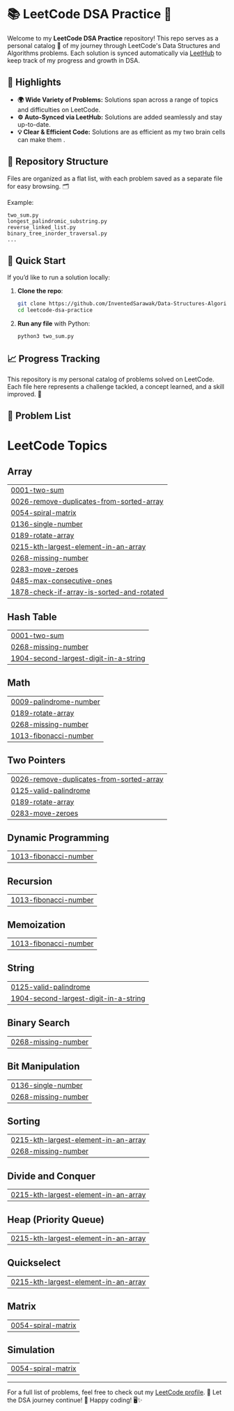 
# 📚 LeetCode DSA Practice 📝

Welcome to my **LeetCode DSA Practice** repository! This repo serves as a personal catalog 📖 of my journey through LeetCode's Data Structures and Algorithms problems. Each solution is synced automatically via [LeetHub](https://github.com/QasimWani/LeetHub) to keep track of my progress and growth in DSA. 

## 🌟 Highlights

- **🌍 Wide Variety of Problems:** Solutions span across a range of topics and difficulties on LeetCode.
- **⚙️ Auto-Synced via LeetHub:** Solutions are added seamlessly and stay up-to-date.
- **💡 Clear & Efficient Code:** Solutions are as efficient as my two brain cells can make them .

## 📂 Repository Structure

Files are organized as a flat list, with each problem saved as a separate file for easy browsing. 🗂️

Example:
```
two_sum.py
longest_palindromic_substring.py
reverse_linked_list.py
binary_tree_inorder_traversal.py
...
```

## 🚀 Quick Start

If you’d like to run a solution locally:
1. **Clone the repo**:  
   ```bash
   git clone https://github.com/InventedSarawak/Data-Structures-Algorithms.git
   cd leetcode-dsa-practice
   ```
2. **Run any file** with Python:
   ```bash
   python3 two_sum.py
   ```

## 📈 Progress Tracking

This repository is my personal catalog of problems solved on LeetCode. Each file here represents a challenge tackled, a concept learned, and a skill improved. 🌱 


## 🧩 Problem List

<!---LeetCode Topics Start-->
# LeetCode Topics
## Array
|  |
| ------- |
| [0001-two-sum](https://github.com/InventedSarawak/DSA/tree/master/0001-two-sum) |
| [0026-remove-duplicates-from-sorted-array](https://github.com/InventedSarawak/DSA/tree/master/0026-remove-duplicates-from-sorted-array) |
| [0054-spiral-matrix](https://github.com/InventedSarawak/DSA/tree/master/0054-spiral-matrix) |
| [0136-single-number](https://github.com/InventedSarawak/DSA/tree/master/0136-single-number) |
| [0189-rotate-array](https://github.com/InventedSarawak/DSA/tree/master/0189-rotate-array) |
| [0215-kth-largest-element-in-an-array](https://github.com/InventedSarawak/DSA/tree/master/0215-kth-largest-element-in-an-array) |
| [0268-missing-number](https://github.com/InventedSarawak/DSA/tree/master/0268-missing-number) |
| [0283-move-zeroes](https://github.com/InventedSarawak/DSA/tree/master/0283-move-zeroes) |
| [0485-max-consecutive-ones](https://github.com/InventedSarawak/DSA/tree/master/0485-max-consecutive-ones) |
| [1878-check-if-array-is-sorted-and-rotated](https://github.com/InventedSarawak/DSA/tree/master/1878-check-if-array-is-sorted-and-rotated) |
## Hash Table
|  |
| ------- |
| [0001-two-sum](https://github.com/InventedSarawak/DSA/tree/master/0001-two-sum) |
| [0268-missing-number](https://github.com/InventedSarawak/DSA/tree/master/0268-missing-number) |
| [1904-second-largest-digit-in-a-string](https://github.com/InventedSarawak/DSA/tree/master/1904-second-largest-digit-in-a-string) |
## Math
|  |
| ------- |
| [0009-palindrome-number](https://github.com/InventedSarawak/DSA/tree/master/0009-palindrome-number) |
| [0189-rotate-array](https://github.com/InventedSarawak/DSA/tree/master/0189-rotate-array) |
| [0268-missing-number](https://github.com/InventedSarawak/DSA/tree/master/0268-missing-number) |
| [1013-fibonacci-number](https://github.com/InventedSarawak/DSA/tree/master/1013-fibonacci-number) |
## Two Pointers
|  |
| ------- |
| [0026-remove-duplicates-from-sorted-array](https://github.com/InventedSarawak/DSA/tree/master/0026-remove-duplicates-from-sorted-array) |
| [0125-valid-palindrome](https://github.com/InventedSarawak/DSA/tree/master/0125-valid-palindrome) |
| [0189-rotate-array](https://github.com/InventedSarawak/DSA/tree/master/0189-rotate-array) |
| [0283-move-zeroes](https://github.com/InventedSarawak/DSA/tree/master/0283-move-zeroes) |
## Dynamic Programming
|  |
| ------- |
| [1013-fibonacci-number](https://github.com/InventedSarawak/DSA/tree/master/1013-fibonacci-number) |
## Recursion
|  |
| ------- |
| [1013-fibonacci-number](https://github.com/InventedSarawak/DSA/tree/master/1013-fibonacci-number) |
## Memoization
|  |
| ------- |
| [1013-fibonacci-number](https://github.com/InventedSarawak/DSA/tree/master/1013-fibonacci-number) |
## String
|  |
| ------- |
| [0125-valid-palindrome](https://github.com/InventedSarawak/DSA/tree/master/0125-valid-palindrome) |
| [1904-second-largest-digit-in-a-string](https://github.com/InventedSarawak/DSA/tree/master/1904-second-largest-digit-in-a-string) |
## Binary Search
|  |
| ------- |
| [0268-missing-number](https://github.com/InventedSarawak/DSA/tree/master/0268-missing-number) |
## Bit Manipulation
|  |
| ------- |
| [0136-single-number](https://github.com/InventedSarawak/DSA/tree/master/0136-single-number) |
| [0268-missing-number](https://github.com/InventedSarawak/DSA/tree/master/0268-missing-number) |
## Sorting
|  |
| ------- |
| [0215-kth-largest-element-in-an-array](https://github.com/InventedSarawak/DSA/tree/master/0215-kth-largest-element-in-an-array) |
| [0268-missing-number](https://github.com/InventedSarawak/DSA/tree/master/0268-missing-number) |
## Divide and Conquer
|  |
| ------- |
| [0215-kth-largest-element-in-an-array](https://github.com/InventedSarawak/DSA/tree/master/0215-kth-largest-element-in-an-array) |
## Heap (Priority Queue)
|  |
| ------- |
| [0215-kth-largest-element-in-an-array](https://github.com/InventedSarawak/DSA/tree/master/0215-kth-largest-element-in-an-array) |
## Quickselect
|  |
| ------- |
| [0215-kth-largest-element-in-an-array](https://github.com/InventedSarawak/DSA/tree/master/0215-kth-largest-element-in-an-array) |
## Matrix
|  |
| ------- |
| [0054-spiral-matrix](https://github.com/InventedSarawak/DSA/tree/master/0054-spiral-matrix) |
## Simulation
|  |
| ------- |
| [0054-spiral-matrix](https://github.com/InventedSarawak/DSA/tree/master/0054-spiral-matrix) |
<!---LeetCode Topics End-->

---

For a full list of problems, feel free to check out my [LeetCode profile](https://leetcode.com/u/InventedSarawak/). 🔗
Let the DSA journey continue! 💪 Happy coding! 🖥️✨
